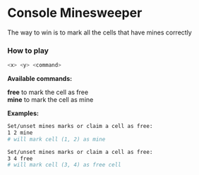 # Console Minesweeper

The way to win is to mark all the cells that have mines correctly

<h3>How to play</h3>

```bash
<x> <y> <command>
```

<b>Available commands:</b>

<b>free</b> to mark the cell as free
<br><b>mine</b> to mark the cell as mine

<b>Examples:</b>

```bash
Set/unset mines marks or claim a cell as free:
1 2 mine
# will mark cell (1, 2) as mine
```

```bash
Set/unset mines marks or claim a cell as free:
3 4 free
# will mark cell (3, 4) as free cell
```



